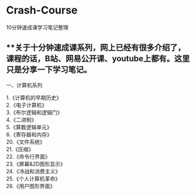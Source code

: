 # Crash-Course
10分钟速成课学习笔记整理

**关于十分钟速成课系列，网上已经有很多介绍了，课程的话，B站、网易公开课、youtube上都有。这里只是分享一下学习笔记。
------
一、计算机系列 

1.《计算机的早期历史》<br>
2.《电子计算机》<br>
3.《布尔逻辑和逻辑门》<br>
4.《二进制》<br>
5.《算数逻辑单元》<br>
6.《寄存器和内存》<br>
20.《文件系统》<br>
21.《压缩》<br>
22.《命令行界面》<br>
23.《屏幕&2D图形显示》<br>
24.《冷战和消费主义》<br>
25.《个人计算机革命》<br>
26.《用户图形界面》<br>

